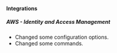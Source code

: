 
#### Integrations

##### AWS - Identity and Access Management

- Changed some configuration options.
- Changed some commands.
